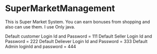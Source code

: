 # SuperMarketManagement
This is Super Market System. You can earn bonuses from shopping and also can use them. 
I use Only java. 

Default customer Login Id and Password = 111
Default Seller Login Id and Password = 222
Default Deliever Login Id and Password = 333
Default Admin loginId and password = 444
